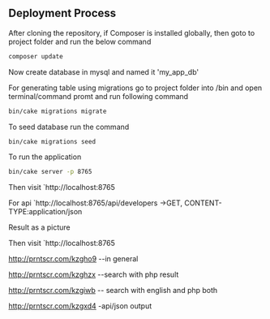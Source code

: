 
## Deployment Process

After cloning the repository, if Composer is installed globally, then goto to project folder and run the below command

```bash
composer update
```

Now create database in mysql and named it 'my_app_db'

For generating table using migrations go to project folder into /bin and open terminal/command promt and run following command

```bash
bin/cake migrations migrate
```

To seed database run the command

```bash
bin/cake migrations seed
```
To  run the application 

```bash
bin/cake server -p 8765
```

Then visit `http://localhost:8765

For api  `http://localhost:8765/api/developers ->GET, CONTENT-TYPE:application/json


Result as a picture 

Then visit `http://localhost:8765

http://prntscr.com/kzgho9 --in general

http://prntscr.com/kzghzx --search with php result

http://prntscr.com/kzgiwb  -- search with english and php both

http://prntscr.com/kzgxd4 -api/json output
